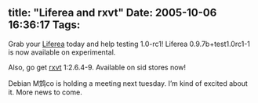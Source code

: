 title: "Liferea and rxvt"
Date: 2005-10-06 16:36:17
Tags: 
---
<p>Grab your <a target="_blank" mce_real_href="http://packages.debian.org/liferea" href="http://packages.debian.org/liferea">Liferea</a> today and help testing 1.0-rc1! Liferea 0.9.7b+test1.0rc1-1 is now available on experimental.</p>
<p>Also, go get <a target="_blank" mce_real_href="http://packages.debian.org/rxvt" href="http://packages.debian.org/rxvt">rxvt</a> 1:2.6.4-9. Available on sid stores now!</p>
<p>Debian M鸩co is holding a meeting next tuesday. I&#8217;m kind of excited about it. More news to come. </p>
<br/><br/>
